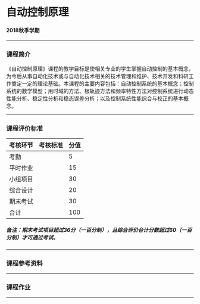 # 自动控制原理

#### 2018秋季学期

---

### 课程简介

《自动控制原理》课程的教学目标是使相关专业的学生掌握自动控制的基本概念，为今后从事自动化技术或与自动化技术相关的技术管理和维护、技术开发和科研工作奠定一定的理论基础。本课程的主要内容包括：自动控制系统的基本概念；控制系统的数学模型；用时域的方法、根轨迹方法和频率特性方法对控制系统进行动态性能分析、稳定性分析和稳态误差分析；以及控制系统性能综合与校正的基本概念。

---

### 课程评价标准
|考核环节 | 考核标准 | 分值|
|---|---|---|
|考勤| | 5|
|平时作业| |15|
|小组项目| |30|
|综合设计|  | 20|
|期末考试|  | 30|
|合计    |  | 100|

##### 备注：期末考试项目超过36分（一百分制），且综合评价合计分数超过60（一百分制）才可通过考试。 

---

### 课程参考资料

---

### 课程作业

---

